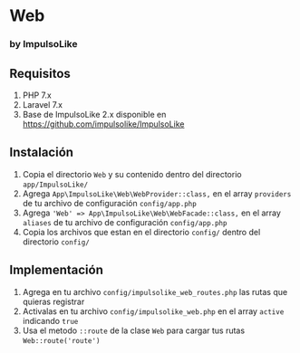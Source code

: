 # Web
### by ImpulsoLike

## Requisitos
1. PHP 7.x
1. Laravel 7.x
2. Base de ImpulsoLike 2.x disponible en https://github.com/impulsolike/ImpulsoLike


## Instalación

1. Copia el directorio `Web` y su contenido dentro del directorio `app/ImpulsoLike/`
2. Agrega `App\ImpulsoLike\Web\WebProvider::class,` en el array `providers` de tu archivo de configuración `config/app.php`
4. Agrega `'Web' => App\ImpulsoLike\Web\WebFacade::class,` en el array `aliases` de tu archivo de configuración `config/app.php`
5. Copia los archivos que estan en el directorio `config/` dentro del directorio `config/`

## Implementación
1. Agrega en tu archivo `config/impulsolike_web_routes.php` las rutas que quieras registrar
2. Activalas en tu archivo `config/impulsolike_web.php` en el array `active` indicando `true`
3. Usa el metodo `::route` de la clase `Web` para cargar tus rutas `Web::route('route')`


